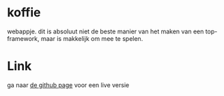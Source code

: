 # koffie
webappje. dit is absoluut niet de beste manier van het maken van een top-framework, maar is makkelijk om mee te spelen.

# Link
ga naar [de github page](https://vankesteren.github.io/koffie) voor een live versie
